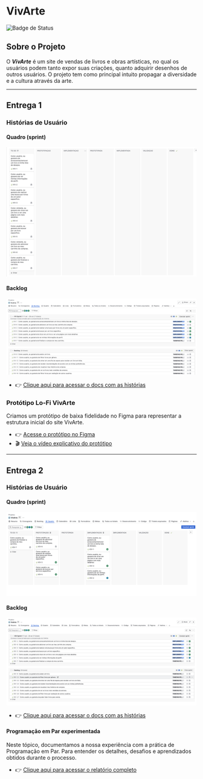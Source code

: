 # VivArte

![Badge de Status](https://img.shields.io/badge/Status-Em%20Desenvolvimento-yellow)

## Sobre o Projeto

O _**VivArte**_ é um site de vendas de livros e obras artísticas, no qual os usuários podem tanto expor suas criações, quanto adquirir desenhos de outros usuários. O projeto tem como principal intuito propagar a diversidade e a cultura através da arte.

---

## Entrega 1

### Histórias de Usuário

#### Quadro (sprint)

![Captura de tela do quadro do projeto VivArte no Jira](img/quadro.png)

#### Backlog

![Captura de tela do backlog do projeto VivArte no Jira](img/backlog1.png)

- 👉 [Clique aqui para acessar o docs com as histórias](https://docs.google.com/document/d/1RLXJphhes-Kdtzw0TnwXNYpnUd-U_wLkc0-pWla9O64/edit?tab=t.0)

### Protótipo Lo-Fi VivArte

Criamos um protótipo de baixa fidelidade no Figma para representar a estrutura inicial do site VivArte.

- 👉 [Acesse o protótipo no Figma](https://www.figma.com/design/1wkZo2pTqCO0kfTdtsA6OL/VivArte?node-id=0-1&p=f&m=draw)
- 🎬 [Veja o vídeo explicativo do protótipo](https://youtu.be/oX5jcyQ2it0?feature=shared)

---

## Entrega 2

### Histórias de Usuário 

#### Quadro (sprint)

![Captura de tela do quadro na entrega 2 no projeto VivArte no Jira](img/quadro2.png)

#### Backlog

![Captura de tela do backlog na entrega 2 no projeto VivArte no Jira](img/backlog2.png)

- 👉 [Clique aqui para acessar o docs com as histórias](https://docs.google.com/document/d/1RLXJphhes-Kdtzw0TnwXNYpnUd-U_wLkc0-pWla9O64/edit?tab=t.0)

#### Programação em Par experimentada

Neste tópico, documentamos a nossa experiência com a prática de Programação em Par. Para entender os detalhes, desafios e aprendizados obtidos durante o processo.

- 👉 [Clique aqui para acessar o relatório completo](https://docs.google.com/document/d/1M8ozVoiFYHHC7XLW48OckMtKpWRVdXbWguwumzyfgT8/edit?usp=sharing)
